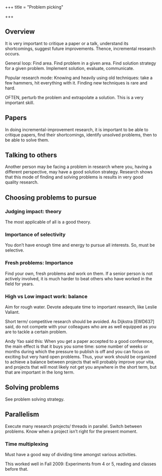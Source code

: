 +++
title = "Problem picking"

+++

## Overview

It is very important to critique a paper or a talk, understand its
shortcomings, suggest future improvements. Thence, incremental research
occurs.

General loop: Find area. Find problem in a given area. Find solution
strategy for a given problem. Implement solution, evaluate, communicate.

Popular research mode: Knowing and heavily using old techniques: take a
few hammers, hit everything with it. Finding new techniques is rare and
hard.

OFTEN, perturb the problem and extrapolate a solution. This is a very
important skill.

## Papers

In doing incremental-improvement research, it is important to be able to
critique papers, find their shortcomings, identify unsolved problems,
then to be able to solve them.


## Talking to others

Another person may be facing a problem in research where you, having a
different perspective, may have a good solution strategy. Research shows
that this mode of finding and solving problems is results in very good
quality research.

## Choosing problems to pursue

### Judging impact: theory

The most applicable of all is a good theory.

### Importance of selectivity

You don’t have enough time and energy to pursue all interests. So, must
be selective.

### Fresh problems: Importance

Find your own, fresh problems and work on them. If a senior person is
not actively involved, it is much harder to beat others who have worked
in the field for years.

### High vs Low impact work: balance

Aim for rough water. Devote adequate time to important research, like
Leslie Valiant.

Short term/ competitive research should be avoided. As Dijkstra
\[EWD637\] said, do not compete with your colleagues who are as well
equipped as you are to tackle a certain problem.

Andy Yao said this: When you get a paper accepted to a good conference,
the main effect is that it buys you some time: some number of weeks or
months during which the pressure to publish is off and you can focus on
exciting but very hard open problems. Thus, your work should be
organized to achieve a balance between projects that will probably
improve your vita, and projects that will most likely not get you
anywhere in the short term, but that are important in the long term.

## Solving problems

See problem solving strategy.

## Parallelism

Execute many research projects/ threads in parallel. Switch between
problems. Know when a project isn’t right for the present moment.

### Time multiplexing

Must have a good way of dividing time amongst various activities.

This worked well in Fall 2009: Experiments from 4 or 5, reading and
classes before that.
